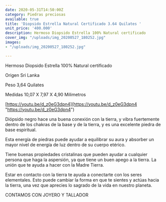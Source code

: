 ```yaml
---
date: 2020-05-31T14:50:00Z
category: Piedras preciosas
available: true
title: 'Diopsido Estrella Natural Certificado 3.64 Quilates '
unit_price: '400.000'
description: Hermoso Diopsido Estrella 100% Natural certificado
cover_img: "/uploads/img_20200527_180252.jpg"
images:
- "/uploads/img_20200527_180252.jpg"

---
```

Hermoso Diopsido Estrella 100% Natural certificado

Origen Sri Lanka

Peso 3,64 Quilates 

Medidas 10,07 X 7,97 X 4,90 Milimetros 

[https://youtu.be/d_z0eG3dpn4](https://youtu.be/d_z0eG3dpn4 "https://youtu.be/d_z0eG3dpn4")

Diópsido negro hace una buena conexión con la tierra, y vibra fuertemente dentro de los chakras de la base y de la tierra, y es una excelente piedra de base espiritual.

Esta energía de piedras puede ayudar a equilibrar su aura y absorber un mayor nivel de energía de luz dentro de su cuerpo etérico.

Tiene buenas propiedades cristalinas que pueden ayudar a cualquier persona que haga la aspersión, ya que tiene un buen apego a la tierra. La unión que te ayuda a hacer con la Madre Tierra.

Estar en contacto con la tierra te ayuda a conectarte con los seres elementales. Esto puede cambiar la forma en que te sientes y actúas hacia la tierra, una vez que aprecies lo sagrado de la vida en nuestro planeta.

CONTAMOS CON JOYERO Y TALLADOR